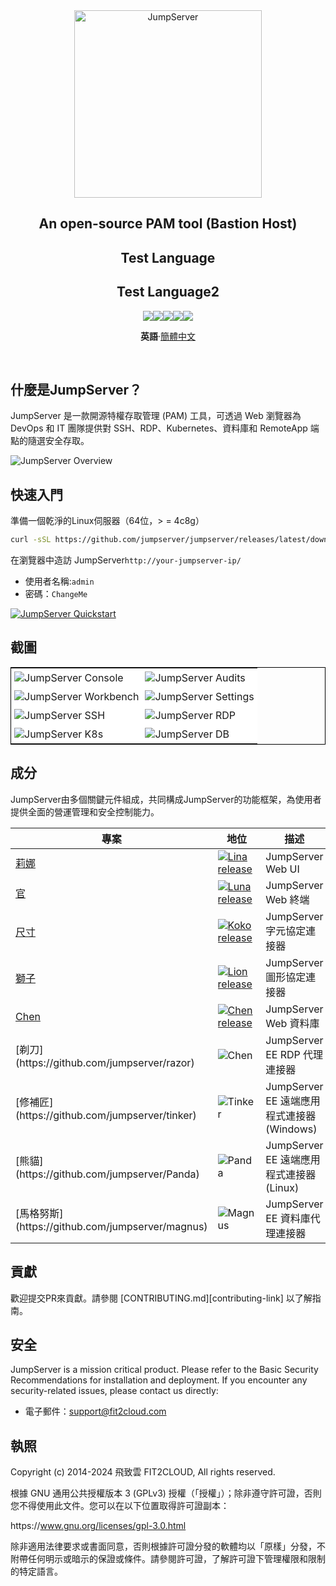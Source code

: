 <div align="center">
  <a name="readme-top"></a>
  <a href="https://jumpserver.org/index-en.html"><img src="https://download.jumpserver.org/images/jumpserver-logo.svg" alt="JumpServer" width="300" /></a>
  
## An open-source PAM tool (Bastion Host)
## Test Language
## Test Language2

[![][license-shield]][license-link][![][discord-shield]][discord-link][![][docker-shield]][docker-link][![][github-release-shield]][github-release-link][![][github-stars-shield]][github-stars-link]

**英語**·[簡體中文](./README.zh-CN.md)

</div>
<br/>

## 什麼是JumpServer？

JumpServer 是一款開源特權存取管理 (PAM) 工具，可透過 Web 瀏覽器為 DevOps 和 IT 團隊提供對 SSH、RDP、Kubernetes、資料庫和 RemoteApp 端點的隨選安全存取。

![JumpServer Overview](https://github.com/jumpserver/jumpserver/assets/32935519/35a371cb-8590-40ed-88ec-f351f8cf9045)

## 快速入門

準備一個乾淨的Linux伺服器（64位，> = 4c8g）

```sh
curl -sSL https://github.com/jumpserver/jumpserver/releases/latest/download/quick_start.sh | bash
```

在瀏覽器中造訪 JumpServer`http://your-jumpserver-ip/`

-   使用者名稱:`admin`
-   密碼：`ChangeMe`

[![JumpServer Quickstart](https://github.com/user-attachments/assets/0f32f52b-9935-485e-8534-336c63389612)](https://www.youtube.com/watch?v=UlGYRbKrpgY "JumpServer Quickstart")

## 截圖

<table style="border-collapse: collapse; border: 1px solid black;">
  <tr>
    <td style="padding: 5px;background-color:#fff;"><img src= "https://github.com/jumpserver/jumpserver/assets/32935519/99fabe5b-0475-4a53-9116-4c370a1426c4" alt="JumpServer Console"   /></td>
    <td style="padding: 5px;background-color:#fff;"><img src= "https://github.com/jumpserver/jumpserver/assets/32935519/a424d731-1c70-4108-a7d8-5bbf387dda9a" alt="JumpServer Audits"   /></td>
  </tr>

  <tr>
    <td style="padding: 5px;background-color:#fff;"><img src= "https://github.com/jumpserver/jumpserver/assets/32935519/393d2c27-a2d0-4dea-882d-00ed509e00c9" alt="JumpServer Workbench"   /></td>
    <td style="padding: 5px;background-color:#fff;"><img src= "https://github.com/jumpserver/jumpserver/assets/32935519/3a2611cd-8902-49b8-b82b-2a6dac851f3e" alt="JumpServer Settings"   /></td>
  </tr>

  <tr>
    <td style="padding: 5px;background-color:#fff;"><img src= "https://github.com/jumpserver/jumpserver/assets/32935519/1e236093-31f7-4563-8eb1-e36d865f1568" alt="JumpServer SSH"   /></td>
    <td style="padding: 5px;background-color:#fff;"><img src= "https://github.com/jumpserver/jumpserver/assets/32935519/69373a82-f7ab-41e8-b763-bbad2ba52167" alt="JumpServer RDP"   /></td>
  </tr>
  <tr>
    <td style="padding: 5px;background-color:#fff;"><img src= "https://github.com/jumpserver/jumpserver/assets/32935519/5bed98c6-cbe8-4073-9597-d53c69dc3957" alt="JumpServer K8s"   /></td>
    <td style="padding: 5px;background-color:#fff;"><img src= "https://github.com/jumpserver/jumpserver/assets/32935519/b80ad654-548f-42bc-ba3d-c1cfdf1b46d6" alt="JumpServer DB"   /></td>
  </tr>
</table>

## 成分

JumpServer由多個關鍵元件組成，共同構成JumpServer的功能框架，為使用者提供全面的營運管理和安全控制能力。

| 專案                                                 | 地位                                                                                                                                                   | 描述                                |
| -------------------------------------------------- | ---------------------------------------------------------------------------------------------------------------------------------------------------- | --------------------------------- |
| [莉娜](https://github.com/jumpserver/lina)           | <a href="https://github.com/jumpserver/lina/releases"><img alt="Lina release" src="https://img.shields.io/github/release/jumpserver/lina.svg" /></a> | JumpServer Web UI                 |
| [官](https://github.com/jumpserver/luna)            | <a href="https://github.com/jumpserver/luna/releases"><img alt="Luna release" src="https://img.shields.io/github/release/jumpserver/luna.svg" /></a> | JumpServer Web 終端                 |
| [尺寸](https://github.com/jumpserver/koko)           | <a href="https://github.com/jumpserver/koko/releases"><img alt="Koko release" src="https://img.shields.io/github/release/jumpserver/koko.svg" /></a> | JumpServer 字元協定連接器                |
| [獅子](https://github.com/jumpserver/lion)           | <a href="https://github.com/jumpserver/lion/releases"><img alt="Lion release" src="https://img.shields.io/github/release/jumpserver/lion.svg" /></a> | JumpServer 圖形協定連接器                |
| [Chen](https://github.com/jumpserver/chen)         | <a href="https://github.com/jumpserver/chen/releases"><img alt="Chen release" src="https://img.shields.io/github/release/jumpserver/chen.svg" />     | JumpServer Web 資料庫                |
| \[剃刀](https&#x3A;//github.com/jumpserver/razor)    | <img alt="Chen" src="https://img.shields.io/badge/release-private-red" />                                                                            | JumpServer EE RDP 代理連接器           |
| \[修補匠](https&#x3A;//github.com/jumpserver/tinker)  | <img alt="Tinker" src="https://img.shields.io/badge/release-private-red" />                                                                          | JumpServer EE 遠端應用程式連接器 (Windows) |
| \[熊貓](https&#x3A;//github.com/jumpserver/Panda)    | <img alt="Panda" src="https://img.shields.io/badge/release-private-red" />                                                                           | JumpServer EE 遠端應用程式連接器 (Linux)   |
| \[馬格努斯](https&#x3A;//github.com/jumpserver/magnus) | <img alt="Magnus" src="https://img.shields.io/badge/release-private-red" />                                                                          | JumpServer EE 資料庫代理連接器            |

## 貢獻

歡迎提交PR來貢獻。請參閱 \[CONTRIBUTING.md]\[contributing-link] 以了解指南。

## 安全

JumpServer is a mission critical product. Please refer to the Basic Security Recommendations for installation and deployment. If you encounter any security-related issues, please contact us directly:

-   電子郵件：support@fit2cloud.com

## 執照

Copyright (c) 2014-2024 飛致雲 FIT2CLOUD, All rights reserved.

根據 GNU 通用公共授權版本 3 (GPLv3) 授權（「授權」）；除非遵守許可證，否則您不得使用此文件。您可以在以下位置取得許可證副本：

https&#x3A;//www.gnu.org/licenses/gpl-3.0.html

除非適用法律要求或書面同意，否則根據許可證分發的軟體均以「原樣」分發，不附帶任何明示或暗示的保證或條件。請參閱許可證，了解許可證下管理權限和限制的特定語言。

<!-- JumpServer official link -->

[docs-link]: https://jumpserver.com/docs

[discord-link]: https://discord.com/invite/W6vYXmAQG2

[contributing-link]: https://github.com/jumpserver/jumpserver/blob/dev/CONTRIBUTING.md

<!-- JumpServer Other link-->

[license-link]: https://www.gnu.org/licenses/gpl-3.0.html

[docker-link]: https://hub.docker.com/u/jumpserver

[github-release-link]: https://github.com/jumpserver/jumpserver/releases/latest

[github-stars-link]: https://github.com/jumpserver/jumpserver

[github-issues-link]: https://github.com/jumpserver/jumpserver/issues

<!-- Shield link-->

[github-release-shield]: https://img.shields.io/github/v/release/jumpserver/jumpserver

[github-stars-shield]: https://img.shields.io/github/stars/jumpserver/jumpserver?color=%231890FF&style=flat-square

[docker-shield]: https://img.shields.io/docker/pulls/jumpserver/jms_all.svg

[license-shield]: https://img.shields.io/github/license/jumpserver/jumpserver

[discord-shield]: https://img.shields.io/discord/1194233267294052363?style=flat&logo=discord&logoColor=%23f5f5f5&labelColor=%235462eb&color=%235462eb

<!-- Image link -->
